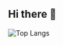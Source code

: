 ## Hi there 👋

![Top Langs](https://github-readme-stats.vercel.app/api/top-langs/?username=JohnZ03&theme=tokyonight)

<!--
[![Top Langs](https://github-readme-stats.vercel.app/api/top-langs/?username=JohnZ03&theme=tokyonight)](https://github.com/anuraghazra/github-readme-stats)
-->

<!--
**JohnZ03/JohnZ03** is a ✨ _special_ ✨ repository because its `README.md` (this file) appears on your GitHub profile.

Here are some ideas to get you started:

- 🔭 I’m currently working on ...
- 🌱 I’m currently learning ...
- 👯 I’m looking to collaborate on ...
- 🤔 I’m looking for help with ...
- 💬 Ask me about ...
- 📫 How to reach me: ...
- 😄 Pronouns: ...
- ⚡ Fun fact: ...
-->
